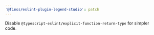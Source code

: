 ```yaml
---
'@finos/eslint-plugin-legend-studio': patch
---
```


Disable `@typescript-eslint/explicit-function-return-type` for simpler code.
